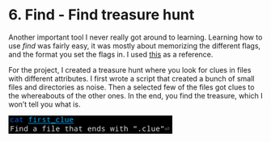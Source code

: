 # 6. Find - Find treasure hunt

Another important tool I never really got around to learning.
Learning how to use *find* was fairly easy, it was mostly about memorizing the different flags, and the format you set the flags in.
I used [this](https://kb.iu.edu/d/admm) as a reference.

For the project, I created a treasure hunt where you look for clues in files with different attributes.
I first wrote a script that created a bunch of small files and directories as noise.
Then a selected few of the files got clues to the whereabouts of the other ones.
In the end, you find the treasure, which I won’t tell you what is.

![](screenshot.png)
